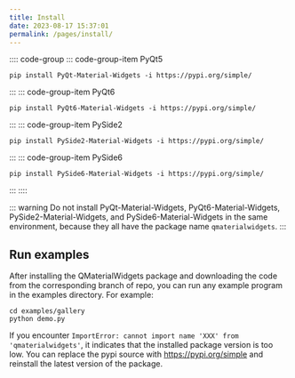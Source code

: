 ```yaml
---
title: Install
date: 2023-08-17 15:37:01
permalink: /pages/install/
---
```



:::: code-group
::: code-group-item PyQt5
```shell
pip install PyQt-Material-Widgets -i https://pypi.org/simple/
```
:::
::: code-group-item PyQt6
```shell
pip install PyQt6-Material-Widgets -i https://pypi.org/simple/
```
:::
::: code-group-item PySide2
```shell
pip install PySide2-Material-Widgets -i https://pypi.org/simple/
```
:::
::: code-group-item PySide6
```shell
pip install PySide6-Material-Widgets -i https://pypi.org/simple/
```
:::
::::


::: warning
Do not install PyQt-Material-Widgets, PyQt6-Material-Widgets, PySide2-Material-Widgets, and PySide6-Material-Widgets in the same environment, because they all have the package name `qmaterialwidgets`.
:::

## Run examples
After installing the QMaterialWidgets package and downloading the code from the corresponding branch of repo, you can run any example program in the examples directory. For example:
```shell
cd examples/gallery
python demo.py
```

If you encounter `ImportError: cannot import name 'XXX' from 'qmaterialwidgets'`, it indicates that the installed package version is too low. You can replace the pypi source with https://pypi.org/simple and reinstall the latest version of the package.